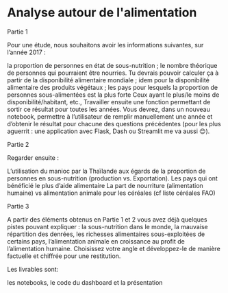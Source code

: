# Analyse autour de l'alimentation

Partie 1

Pour une étude, nous souhaitons avoir les informations suivantes, sur l’année 2017 :

la proportion de personnes en état de sous-nutrition ;
le nombre théorique de personnes qui pourraient être nourries. Tu devrais pouvoir calculer ça à partir de la disponibilité alimentaire mondiale ;
idem pour la disponibilité alimentaire des produits végétaux ;
les pays pour lesquels la proportion de personnes sous-alimentées est la plus forte
Ceux ayant le plus/le moins de disponibilité/habitant, etc., Travailler ensuite une fonction permettant de sortir ce résultat pour toutes les années. Vous devrez, dans un nouveau notebook, permettre à l’utilisateur de remplir manuellement une année et d’obtenir le résultat pour chacune des questions précédentes (pour les plus aguerrit : une application avec Flask, Dash ou Streamlit me va aussi 😊).


Partie 2

Regarder ensuite :

L’utilisation du manioc par la Thaïlande aux égards de la proportion de personnes en sous-nutrition (production vs. Exportation).
Les pays qui ont bénéficié le plus d’aide alimentaire
La part de nourriture (alimentation humaine) vs alimentation animale pour les céréales (cf liste céréales FAO)


Partie 3

A partir des éléments obtenus en Partie 1 et 2 vous avez déjà quelques pistes pouvant expliquer : la sous-nutrition dans le monde, la mauvaise répartition des denrées, les richesses alimentaires sous-exploitées de certains pays, l’alimentation animale en croissance au profit de l’alimentation humaine. Choisissez votre angle et développez-le de manière factuelle et chiffrée pour une restitution.


Les livrables sont:

les notebooks, le code du dashboard et la présentation
